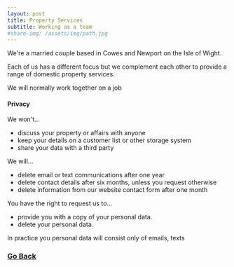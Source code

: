 ```yaml
---
layout: post
title: Property Services
subtitle: Working as a team
#share-img: /assets/img/path.jpg
---
```


We're a married couple based in Cowes and Newport on the Isle of Wight.

Each of us has a different focus but we complement each other to provide a range of domestic property services.





We will normally work together on a job

#### Privacy

We won't...
  - discuss your property or affairs with anyone
  - keep your details on a customer list or other storage system
  - share your data with a third party

We will...
  - delete email or text communications after one year
  - delete contact details after six months, unless you request otherwise
  - delete information from our website contact form after one month

You have the right to request us to...
  - provide you with a copy of your personal data.
  - delete your personal data.

In practice you personal data will consist only of emails, texts

<h3><a href="javascript:history.back()">Go Back</a></h3>


